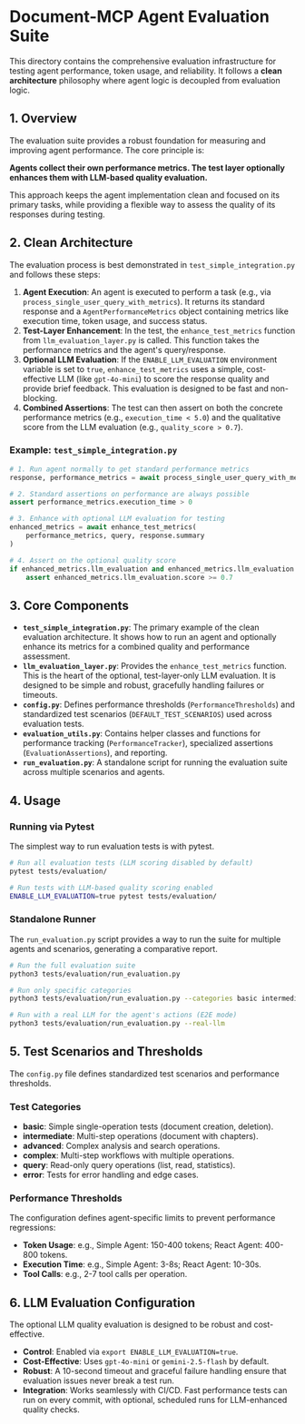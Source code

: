 # Document-MCP Agent Evaluation Suite

This directory contains the comprehensive evaluation infrastructure for testing agent performance, token usage, and reliability. It follows a **clean architecture** philosophy where agent logic is decoupled from evaluation logic.

## 1. Overview

The evaluation suite provides a robust foundation for measuring and improving agent performance. The core principle is:

**Agents collect their own performance metrics. The test layer optionally enhances them with LLM-based quality evaluation.**

This approach keeps the agent implementation clean and focused on its primary tasks, while providing a flexible way to assess the quality of its responses during testing.

## 2. Clean Architecture

The evaluation process is best demonstrated in `test_simple_integration.py` and follows these steps:

1.  **Agent Execution**: An agent is executed to perform a task (e.g., via `process_single_user_query_with_metrics`). It returns its standard response and a `AgentPerformanceMetrics` object containing metrics like execution time, token usage, and success status.
2.  **Test-Layer Enhancement**: In the test, the `enhance_test_metrics` function from `llm_evaluation_layer.py` is called. This function takes the performance metrics and the agent's query/response.
3.  **Optional LLM Evaluation**: If the `ENABLE_LLM_EVALUATION` environment variable is set to `true`, `enhance_test_metrics` uses a simple, cost-effective LLM (like `gpt-4o-mini`) to score the response quality and provide brief feedback. This evaluation is designed to be fast and non-blocking.
4.  **Combined Assertions**: The test can then assert on both the concrete performance metrics (e.g., `execution_time < 5.0`) and the qualitative score from the LLM evaluation (e.g., `quality_score > 0.7`).

### Example: `test_simple_integration.py`

```python
# 1. Run agent normally to get standard performance metrics
response, performance_metrics = await process_single_user_query_with_metrics(agent, query)

# 2. Standard assertions on performance are always possible
assert performance_metrics.execution_time > 0

# 3. Enhance with optional LLM evaluation for testing
enhanced_metrics = await enhance_test_metrics(
    performance_metrics, query, response.summary
)

# 4. Assert on the optional quality score
if enhanced_metrics.llm_evaluation and enhanced_metrics.llm_evaluation.success:
    assert enhanced_metrics.llm_evaluation.score >= 0.7
```

## 3. Core Components

-   **`test_simple_integration.py`**: The primary example of the clean evaluation architecture. It shows how to run an agent and optionally enhance its metrics for a combined quality and performance assessment.
-   **`llm_evaluation_layer.py`**: Provides the `enhance_test_metrics` function. This is the heart of the optional, test-layer-only LLM evaluation. It is designed to be simple and robust, gracefully handling failures or timeouts.
-   **`config.py`**: Defines performance thresholds (`PerformanceThresholds`) and standardized test scenarios (`DEFAULT_TEST_SCENARIOS`) used across evaluation tests.
-   **`evaluation_utils.py`**: Contains helper classes and functions for performance tracking (`PerformanceTracker`), specialized assertions (`EvaluationAssertions`), and reporting.
-   **`run_evaluation.py`**: A standalone script for running the evaluation suite across multiple scenarios and agents.

## 4. Usage

### Running via Pytest

The simplest way to run evaluation tests is with pytest.

```bash
# Run all evaluation tests (LLM scoring disabled by default)
pytest tests/evaluation/

# Run tests with LLM-based quality scoring enabled
ENABLE_LLM_EVALUATION=true pytest tests/evaluation/
```

### Standalone Runner

The `run_evaluation.py` script provides a way to run the suite for multiple agents and scenarios, generating a comparative report.

```bash
# Run the full evaluation suite
python3 tests/evaluation/run_evaluation.py

# Run only specific categories
python3 tests/evaluation/run_evaluation.py --categories basic intermediate

# Run with a real LLM for the agent's actions (E2E mode)
python3 tests/evaluation/run_evaluation.py --real-llm
```

## 5. Test Scenarios and Thresholds

The `config.py` file defines standardized test scenarios and performance thresholds.

### Test Categories
- **basic**: Simple single-operation tests (document creation, deletion).
- **intermediate**: Multi-step operations (document with chapters).
- **advanced**: Complex analysis and search operations.
- **complex**: Multi-step workflows with multiple operations.
- **query**: Read-only query operations (list, read, statistics).
- **error**: Tests for error handling and edge cases.

### Performance Thresholds
The configuration defines agent-specific limits to prevent performance regressions:
- **Token Usage**: e.g., Simple Agent: 150-400 tokens; React Agent: 400-800 tokens.
- **Execution Time**: e.g., Simple Agent: 3-8s; React Agent: 10-30s.
- **Tool Calls**: e.g., 2-7 tool calls per operation.

## 6. LLM Evaluation Configuration

The optional LLM quality evaluation is designed to be robust and cost-effective.

-   **Control**: Enabled via `export ENABLE_LLM_EVALUATION=true`.
-   **Cost-Effective**: Uses `gpt-4o-mini` or `gemini-2.5-flash` by default.
-   **Robust**: A 10-second timeout and graceful failure handling ensure that evaluation issues never break a test run.
-   **Integration**: Works seamlessly with CI/CD. Fast performance tests can run on every commit, with optional, scheduled runs for LLM-enhanced quality checks.
